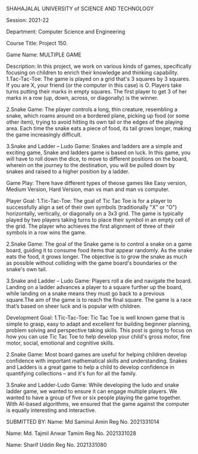 

SHAHAJALAL UNIVERSITY of SCIENCE AND TECHNOLOGY

Session: 2021-22

Department: Computer Science and Engineering

Course Title: Project 150.


Game Name: MULTIPLE GAME

Description:
In this project, we work on various kinds of games, specifically focusing on children to enrich their knowledge and thinking capability. 
1.Tac-Tac-Toe:
The game is played on a grid that's 3 squares by 3 squares. If you are X, your friend (or the computer in this case) is O. Players take turns putting their marks in empty squares. The first player to get 3 of her marks in a row (up, down, across, or diagonally) is the winner.

2.Snake Game:
The player controls a long, thin creature, resembling a snake, which roams around on a bordered plane, picking up food (or some other item), trying to avoid hitting its own tail or the edges of the playing area. Each time the snake eats a piece of food, its tail grows longer, making the game increasingly difficult.

3.Snake and Ladder – Ludo Game: 
Snakes and ladders are a simple and exciting game, Snake and ladders game is based on luck. In this game, you will have to roll down the dice, to move to different positions on the board, wherein on the journey to the destination, you will be pulled down by snakes and raised to a higher position by a ladder.

Game Play:
There have different types of theose games like Easy version, Medium Version, Hard Version, man vs man and man vs computer.


Player Goal:
1.Tic-Tac-Toe:
The goal of Tic Tac Toe is for a player to successfully align a set of their own symbols (traditionally "X" or "O") horizontally, vertically, or diagonally on a 3x3 grid. The game is typically played by two players taking turns to place their symbol in an empty cell of the grid. The player who achieves the first alignment of three of their symbols in a row wins the game.

2.Snake Game:
The goal of the Snake game is to control a snake on a game board, guiding it to consume food items that appear randomly. As the snake eats the food, it grows longer. The objective is to grow the snake as much as possible without colliding with the game board's boundaries or the snake's own tail.

3.Snake and Ladder – Ludo Game:
Players roll a die and navigate the board. Landing on a ladder advances a player to a square further up the board, while landing on a snake means they must go back to a previous square.The aim of the game is to reach the final square. The game is a race that’s based on sheer luck and is popular with children.


Development Goal:
1.Tic-Tac-Toe:
Tic Tac Toe is well known game that is simple to grasp, easy to adapt and excellent for building beginner planning, problem solving and perspective taking skills. This post is going to focus on how you can use Tic Tac Toe to help develop your child's gross motor, fine motor, social, emotional and cognitive skills.

2.Snake Game:
Most board games are useful for helping children develop confidence with important mathematical skills and understanding. Snakes and Ladders is a great game to help a child to develop confidence in quantifying collections – and it's fun for all the family.

3.Snake and Ladder-Ludo Game:
While developing the ludo and snake ladder game, we wanted to ensure it can engage multiple players. We wanted to have a group of five or six people playing the game together. With AI-based algorithms, we ensured that the game against the computer is equally interesting and interactive.

SUBMITTED BY:
Name: Md Saminul Amin
Reg No. 2021331014

Name: Md. Tajmil Anwar Tamim
Reg No. 2021331028	

Name: Sharif Uddin
Reg No. 2021331080
	
